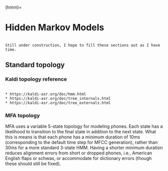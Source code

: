 

(hmm)=
# Hidden Markov Models

```{warning}

Still under construction, I hope to fill these sections out as I have time.
```


## Standard topology

### Kaldi topology reference

```{seealso}

* https://kaldi-asr.org/doc/hmm.html
* https://kaldi-asr.org/doc/tree_internals.html
* https://kaldi-asr.org/doc/tree_externals.html
```

### MFA topology

MFA uses a variable 5-state topology for modeling phones.  Each state has a likelihood to transition to the final state in addition to the next state.  What this is means is that each phone has a minimum duration of 10ms (corresponding to the default time step for MFCC generation), rather than 30ms for a more standard 3-state HMM.  Having a shorter minimum duration reduces alignment errors from short or dropped phones, i.e., American English flaps or schwas, or accommodate for dictionary errors (though these should still be fixed).
